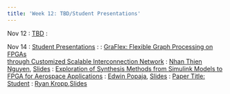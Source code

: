 ```yaml
---
title: 'Week 12: TBD/Student Presentations'
---
```


Nov 12
: [TBD](#)
  : [](#)

Nov 14
: [Student Presentations](#)
  : [](#)
: [GraFlex: Flexible Graph Processing on FPGAs<br>through Customized Scalable Interconnection Network](https://dl.acm.org/doi/10.1145/3626202.3637573)
  : [Nhan Thien Nguyen](#), [Slides](#)
: [Exploration of Synthesis Methods from Simulink Models to FPGA for Aerospace Applications](https://dl.acm.org/doi/abs/10.1145/3587135.3592766)
  : [Edwin Popaja](#), [Slides](#)
: [Paper Title: Student](#)
  : [Ryan Kropp](#),[Slides](#)
